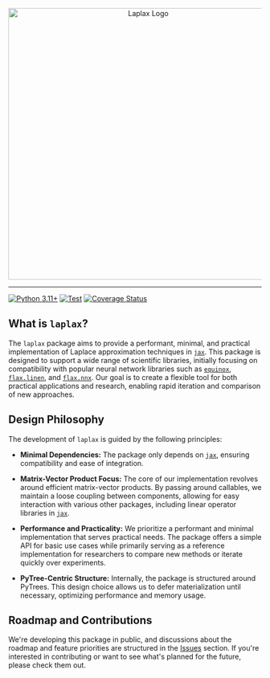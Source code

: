 <p align="center">
  <img src="./docs/images/laplax_logo.svg" width="541" height= "auto" alt="Laplax Logo"/>
</p>

---
[![Python
3.11+](https://img.shields.io/badge/python-3.11+-green.svg)](https://www.python.org/downloads/release/python-3110/)
[![Test](https://github.com/laplax-org/laplax/actions/workflows/test.yaml/badge.svg)](https://github.com/laplax-org/laplax/actions/workflows/test.yaml) [![Coverage Status](https://coveralls.io/repos/github/laplax-org/laplax/badge.svg?branch=laplax_api)](https://coveralls.io/github/laplax-org/laplax?branch=laplax_api)

## What is `laplax`?
The `laplax` package aims to provide a performant, minimal, and practical implementation of Laplace approximation techniques in [`jax`](https://github.com/google/jax). This package is designed to support a wide range of scientific libraries, initially focusing on compatibility with popular neural network libraries such as [`equinox`](https://github.com/patrick-kidger/equinox), [`flax.linen`](https://github.com/google/flax/tree/main/flax/linen), and [`flax.nnx`](https://github.com/google/flax/tree/main/flax/nnx). Our goal is to create a flexible tool for both practical applications and research, enabling rapid iteration and comparison of new approaches.

## Design Philosophy
The development of `laplax` is guided by the following principles:

- **Minimal Dependencies:** The package only depends on [`jax`](https://github.com/google/jax), ensuring compatibility and ease of integration.

- **Matrix-Vector Product Focus:** The core of our implementation revolves around efficient matrix-vector products. By passing around callables, we maintain a loose coupling between components, allowing for easy interaction with various other packages, including linear operator libraries in [`jax`](https://github.com/google/jax).

- **Performance and Practicality:** We prioritize a performant and minimal implementation that serves practical needs. The package offers a simple API for basic use cases while primarily serving as a reference implementation for researchers to compare new methods or iterate quickly over experiments.

- **PyTree-Centric Structure:** Internally, the package is structured around PyTrees. This design choice allows us to defer materialization until necessary, optimizing performance and memory usage.

## Roadmap and Contributions
We're developing this package in public, and discussions about the roadmap and feature priorities are structured in the [Issues](https://github.com/bmucsanyi/laplax/issues) section. If you're interested in contributing or want to see what's planned for the future, please check them out.
